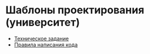 # Шаблоны проектирования (университет)

- [Техническое задание](docs/TechnicalTask.md)
- [Правила написания кода](docs/CodeCases.md)

